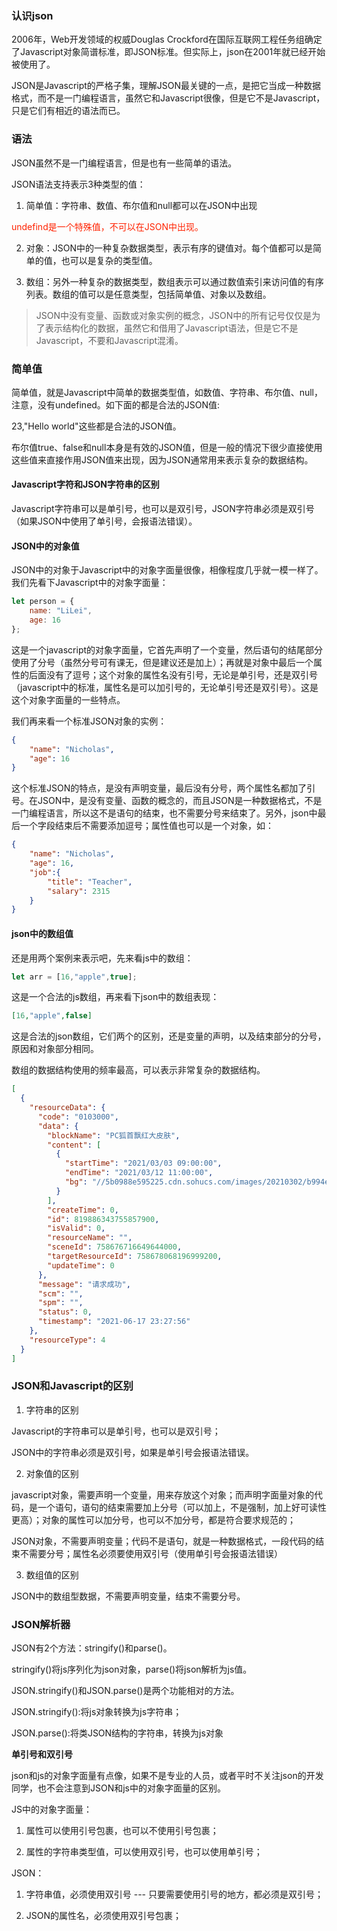 ### 认识json

2006年，Web开发领域的权威Douglas Crockford在国际互联网工程任务组确定了Javascript对象简谱标准，即JSON标准。但实际上，json在2001年就已经开始被使用了。

JSON是Javascript的严格子集，理解JSON最关键的一点，是把它当成一种数据格式，而不是一门编程语言，虽然它和Javascript很像，但是它不是Javascript，只是它们有相近的语法而已。

### 语法

JSON虽然不是一门编程语言，但是也有一些简单的语法。

JSON语法支持表示3种类型的值：

1. 简单值：字符串、数值、布尔值和null都可以在JSON中出现

<font color="#f20">undefind是一个特殊值，不可以在JSON中出现。</font>

2. 对象：JSON中的一种复杂数据类型，表示有序的键值对。每个值都可以是简单的值，也可以是复杂的类型值。

3. 数组：另外一种复杂的数据类型，数组表示可以通过数值索引来访问值的有序列表。数组的值可以是任意类型，包括简单值、对象以及数组。

> JSON中没有变量、函数或对象实例的概念，JSON中的所有记号仅仅是为了表示结构化的数据，虽然它和借用了Javascript语法，但是它不是Javascript，不要和Javascript混淆。

### 简单值

简单值，就是Javascript中简单的数据类型值，如数值、字符串、布尔值、null，注意，没有undefined。如下面的都是合法的JSON值:

23,"Hello world"这些都是合法的JSON值。

布尔值true、false和null本身是有效的JSON值，但是一般的情况下很少直接使用这些值来直接作用JSON值来出现，因为JSON通常用来表示复杂的数据结构。

#### Javascript字符和JSON字符串的区别

Javascript字符串可以是单引号，也可以是双引号，JSON字符串必须是双引号（如果JSON中使用了单引号，会报语法错误）。

#### JSON中的对象值

JSON中的对象于Javascript中的对象字面量很像，相像程度几乎就一模一样了。我们先看下Javascript中的对象字面量：

```javascript
let person = {
    name: "LiLei",
    age: 16
};
```
 
这是一个javascript的对象字面量，它首先声明了一个变量，然后语句的结尾部分使用了分号（虽然分号可有课无，但是建议还是加上）；再就是对象中最后一个属性的后面没有了逗号；这个对象的属性名没有引号，无论是单引号，还是双引号（javascript中的标准，属性名是可以加引号的，无论单引号还是双引号）。这是这个对象字面量的一些特点。

我们再来看一个标准JSON对象的实例：

```json
{
    "name": "Nicholas",
    "age": 16
}
```

这个标准JSON的特点，是没有声明变量，最后没有分号，两个属性名都加了引号。在JSON中，是没有变量、函数的概念的，而且JSON是一种数据格式，不是一门编程语言，所以这不是语句的结束，也不需要分号来结束了。另外，json中最后一个字段结束后不需要添加逗号；属性值也可以是一个对象，如：

```json
{
    "name": "Nicholas",
    "age": 16,
    "job":{
        "title": "Teacher",
        "salary": 2315
    }
}
```

#### json中的数组值


还是用两个案例来表示吧，先来看js中的数组：

```javascript
let arr = [16,"apple",true];
```

这是一个合法的js数组，再来看下json中的数组表现：

```json
[16,"apple",false]
```

这是合法的json数组，它们两个的区别，还是变量的声明，以及结束部分的分号，原因和对象部分相同。

数组的数据结构使用的频率最高，可以表示非常复杂的数据结构。

```json
[
  {
    "resourceData": {
      "code": "0103000",
      "data": {
        "blockName": "PC狐首飘红大皮肤",
        "content": [
          {
            "startTime": "2021/03/03 09:00:00",
            "endTime": "2021/03/12 11:00:00",
            "bg": "//5b0988e595225.cdn.sohucs.com/images/20210302/b994e3c0d4cc474282e50bb4c7724620.png"
          }
        ],
        "createTime": 0,
        "id": 819886343755857900,
        "isValid": 0,
        "resourceName": "",
        "sceneId": 758676716649644000,
        "targetResourceId": 758678068196999200,
        "updateTime": 0
      },
      "message": "请求成功",
      "scm": "",
      "spm": "",
      "status": 0,
      "timestamp": "2021-06-17 23:27:56"
    },
    "resourceType": 4
  }
]
```

### JSON和Javascript的区别

1. 字符串的区别

Javascript的字符串可以是单引号，也可以是双引号；

JSON中的字符串必须是双引号，如果是单引号会报语法错误。

2. 对象值的区别

javascript对象，需要声明一个变量，用来存放这个对象；而声明字面量对象的代码，是一个语句，语句的结束需要加上分号（可以加上，不是强制，加上好可读性更高）；对象的属性可以加分号，也可以不加分号，都是符合要求规范的；

JSON对象，不需要声明变量；代码不是语句，就是一种数据格式，一段代码的结束不需要分号；属性名必须要使用双引号（使用单引号会报语法错误）

3. 数组值的区别

JSON中的数组型数据，不需要声明变量，结束不需要分号。


### JSON解析器

JSON有2个方法：stringify()和parse()。

stringify()将js序列化为json对象，parse()将json解析为js值。

JSON.stringify()和JSON.parse()是两个功能相对的方法。

JSON.stringify():将js对象转换为js字符串；

JSON.parse():将类JSON结构的字符串，转换为js对象

**单引号和双引号**

json和js的对象字面量有点像，如果不是专业的人员，或者平时不关注json的开发同学，也不会注意到JSON和js中的对象字面量的区别。

JS中的对象字面量：

1. 属性可以使用引号包裹，也可以不使用引号包裹；

2. 属性的字符串类型值，可以使用双引号，也可以使用单引号；

JSON：

1. 字符串值，必须使用双引号 --- 只要需要使用引号的地方，都必须是双引号；

2. JSON的属性名，必须使用双引号包裹；